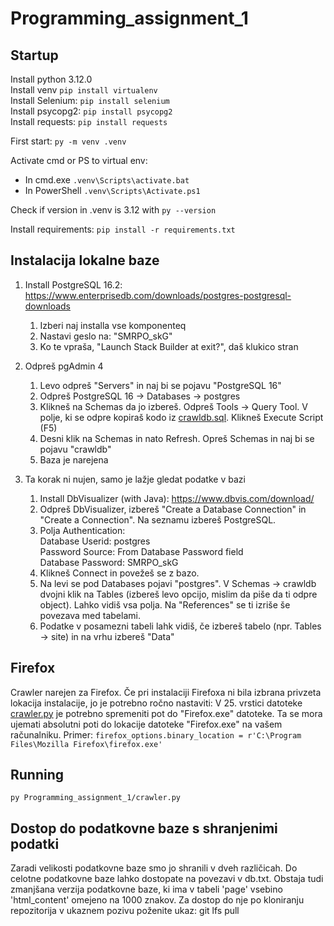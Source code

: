 # Programming_assignment_1

## Startup

Install python 3.12.0 <br>
Install venv `pip install virtualenv` <br>
Install Selenium: `pip install selenium` <br>
Install psycopg2: `pip install psycopg2` <br>
Install requests: `pip install requests`

First start:
`py -m venv .venv`

Activate cmd or PS to virtual env:
- In cmd.exe
`.venv\Scripts\activate.bat`
- In PowerShell
`.venv\Scripts\Activate.ps1`

Check if version in .venv is 3.12 with `py --version`

Install requirements: `pip install -r requirements.txt`

## Instalacija lokalne baze

1. Install PostgreSQL 16.2: https://www.enterprisedb.com/downloads/postgres-postgresql-downloads
    1. Izberi naj installa vse komponenteq
    2. Nastavi geslo na: "SMRPO_skG"
    3. Ko te vpraša, "Launch Stack Builder at exit?", daš klukico stran
2. Odpreš pgAdmin 4
    1. Levo odpreš "Servers" in naj bi se pojavu "PostgreSQL 16"
    2. Odpreš PostgreSQL 16 -> Databases -> postgres
    3. Klikneš na Schemas da jo izbereš. Odpreš Tools -> Query Tool. V polje, ki se odpre kopiraš kodo iz [crawldb.sql](https://github.com/kristofzupan/IEPS-Assignments/tree/main/Programming_assignment_1/crawldb.sql). Klikneš Execute Script (F5)
    4. Desni klik na Schemas in nato Refresh. Opreš Schemas in naj bi se pojavu "crawldb"
    5. Baza je narejena

3. Ta korak ni nujen, samo je lažje gledat podatke v bazi
    1. Install DbVisualizer (with Java): https://www.dbvis.com/download/ 
    2. Odpreš DbVisualizer, izbereš "Create a Database Connection" in "Create a Connection". Na seznamu izbereš PostgreSQL.
    3. Polja Authentication:\
    Database Userid: postgres\
    Password Source: From Database Password field\
    Database Password: SMRPO_skG
    4. Klikneš Connect in povežeš se z bazo.
    5. Na levi se pod Databases pojavi "postgres". V Schemas -> crawldb dvojni klik na Tables (izbereš levo opcijo, mislim da piše da ti odpre object). Lahko vidiš vsa polja. Na "References" se ti izriše še povezava med tabelami.
    6. Podatke v posamezni tabeli lahk vidiš, če izbereš tabelo (npr. Tables -> site) in na vrhu izbereš "Data"

## Firefox

Crawler narejen za Firefox.
Če pri instalaciji Firefoxa ni bila izbrana privzeta lokacija instalacije, jo je potrebno ročno nastaviti:
V 25. vrstici datoteke [crawler.py](https://github.com/kristofzupan/IEPS-Assignments/tree/main/Programming_assignment_1/crawler.py) je
potrebno spremeniti pot do "Firefox.exe" datoteke. Ta se mora ujemati absolutni poti do lokacije datoteke "Firefox.exe" na vašem računalniku.
Primer: `firefox_options.binary_location = r'C:\Program Files\Mozilla Firefox\firefox.exe'`

## Running

`py Programming_assignment_1/crawler.py`

## Dostop do podatkovne baze s shranjenimi podatki

Zaradi velikosti podatkovne baze smo jo shranili v dveh različicah.
    Do celotne podatkovne baze lahko dostopate na povezavi v db.txt.
    Obstaja tudi zmanjšana verzija podatkovne baze, ki ima v tabeli 'page' vsebino 'html_content' omejeno na 1000 znakov. Za dostop do nje po kloniranju repozitorija v ukaznem pozivu poženite ukaz: git lfs pull
